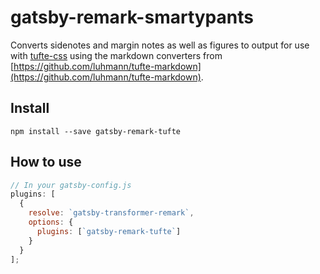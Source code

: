 # gatsby-remark-smartypants

Converts sidenotes and margin notes as well as figures to
output for use with [tufte-css](https://github.com/edwardtufte/tufte-css) using the markdown converters from [https://github.com/luhmann/tufte-markdown](https://github.com/luhmann/tufte-markdown).

## Install

`npm install --save gatsby-remark-tufte`

## How to use

```javascript
// In your gatsby-config.js
plugins: [
  {
    resolve: `gatsby-transformer-remark`,
    options: {
      plugins: [`gatsby-remark-tufte`]
    }
  }
];
```
